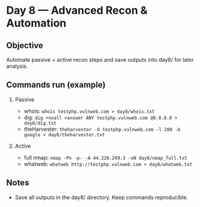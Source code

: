 # Day 8 — Advanced Recon & Automation

## Objective
Automate passive + active recon steps and save outputs into day8/ for later analysis.

## Commands run (example)
1. Passive
   - whois: `whois testphp.vulnweb.com > day8/whois.txt`
   - dig: `dig +noall +answer ANY testphp.vulnweb.com @8.8.8.8 > day8/dig.txt`
   - theHarvester: `theharvester -d testphp.vulnweb.com -l 200 -b google > day8/theharvester.txt`

2. Active
   - full nmap: `nmap -Pn -p- -A 44.228.249.3 -oN day8/nmap_full.txt`
   - whatweb: `whatweb http://testphp.vulnweb.com > day8/whatweb.txt`

## Notes
- Save all outputs in the day8/ directory. Keep commands reproducible.

